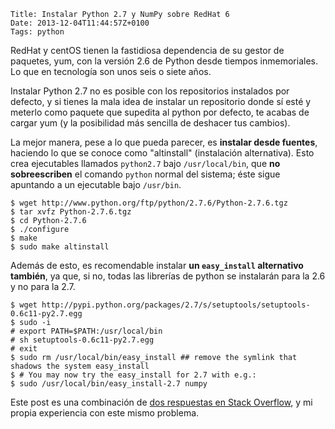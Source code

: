     Title: Instalar Python 2.7 y NumPy sobre RedHat 6
    Date: 2013-12-04T11:44:57Z+0100
    Tags: python

RedHat y centOS tienen la fastidiosa dependencia de su gestor de paquetes, yum,
con la versión 2.6 de Python desde tiempos inmemoriales. Lo que en tecnología
son unos seis o siete años.

Instalar Python 2.7 no es posible con los repositorios instalados por defecto,
y si tienes la mala idea de instalar un repositorio donde sí esté y meterlo
como paquete que supedita al python por defecto, te acabas de cargar yum (y la
posibilidad más sencilla de deshacer tus cambios).

La mejor manera, pese a lo que pueda parecer, es **instalar desde fuentes**,
haciendo lo que se conoce como "altinstall" (instalación alternativa). Esto
crea ejecutables llamados `python2.7` bajo `/usr/local/bin`, que **no
sobreescriben** el comando `python` normal del sistema; éste sigue apuntando a
un ejecutable bajo `/usr/bin`.

```console
$ wget http://www.python.org/ftp/python/2.7.6/Python-2.7.6.tgz
$ tar xvfz Python-2.7.6.tgz
$ cd Python-2.7.6
$ ./configure
$ make
$ sudo make altinstall
```

Además de esto, es recomendable instalar **un `easy_install` alternativo
también**, ya que, si no, todas las librerías de python se instalarán para la
2.6 y no para la 2.7.

```console
$ wget http://pypi.python.org/packages/2.7/s/setuptools/setuptools-0.6c11-py2.7.egg
$ sudo -i
# export PATH=$PATH:/usr/local/bin
# sh setuptools-0.6c11-py2.7.egg
# exit
$ sudo rm /usr/local/bin/easy_install ## remove the symlink that shadows the system easy_install
$ # You may now try the easy_install for 2.7 with e.g.:
$ sudo /usr/local/bin/easy_install-2.7 numpy
```

Este post es una combinación de [dos respuestas en Stack Overflow](http://stackoverflow.com/questions/4149361/on-linux-suse-or-redhat-how-do-i-load-python-2-7),
y mi propia experiencia con este mismo problema.
